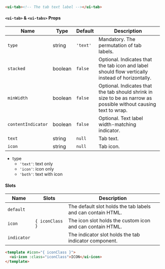 ```html
<ui-tab><!-- The tab text label --></ui-tab>
```

#### `<ui-tab>` & `<ui-tabs>` Props

| Name               | Type    | Default  | Description                                                                                                      |
| ------------------ | ------- | -------- | ---------------------------------------------------------------------------------------------------------------- |
| `type`             | string  | `'text'` | Mandatory. The permutation of tab labels.                                                                        |
| `stacked`          | boolean | `false`  | Optional. Indicates that the tab icon and label should flow vertically instead of horizontally.                  |
| `minWidth`         | boolean | `false`  | Optional. Indicates that the tab should shrink in size to be as narrow as possible without causing text to wrap. |
| `contentIndicator` | boolean | `false`  | Optional. Text label width-matching indicator.                                                                   |
| `text`             | string  | `null`   | Tab text.                                                                                                        |
| `icon`             | string  | `null`   | Tab icon.                                                                                                        |

- type
  - `'text'`: text only
  - `'icon'`: icon only
  - `'both'`: text with icon

#### Slots

| Name        | Slots           | Description                                                 |
| ----------- | --------------- | ----------------------------------------------------------- |
| `default`   |                 | The default slot holds the tab labels and can contain HTML. |
| `icon`      | `{ iconClass }` | The icon slot holds the custom icon and can contain HTML.   |
| `indicator` |                 | The indicator slot holds the tab indicator component.       |

```html
<template #icon="{ iconClass }">
  <ui-icon :class="iconClass">ICON</ui-icon>
</template>
```

